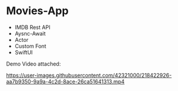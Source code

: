 # Movies-App

<ul>
<li>IMDB Rest API</li>
<li>Aysnc-Await</li>
<li>Actor</li>
<li>Custom Font</li>
<li>SwiftUI</li>
</ul>

Demo Video attached:


https://user-images.githubusercontent.com/42321000/218422926-aa7b9350-9a9a-4c2d-8ace-26ca51641313.mp4

